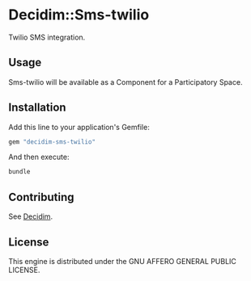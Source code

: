 # Decidim::Sms-twilio

Twilio SMS integration.

## Usage

Sms-twilio will be available as a Component for a Participatory
Space.

## Installation

Add this line to your application's Gemfile:

```ruby
gem "decidim-sms-twilio"
```

And then execute:

```bash
bundle
```

## Contributing

See [Decidim](https://github.com/decidim/decidim).

## License

This engine is distributed under the GNU AFFERO GENERAL PUBLIC LICENSE.
